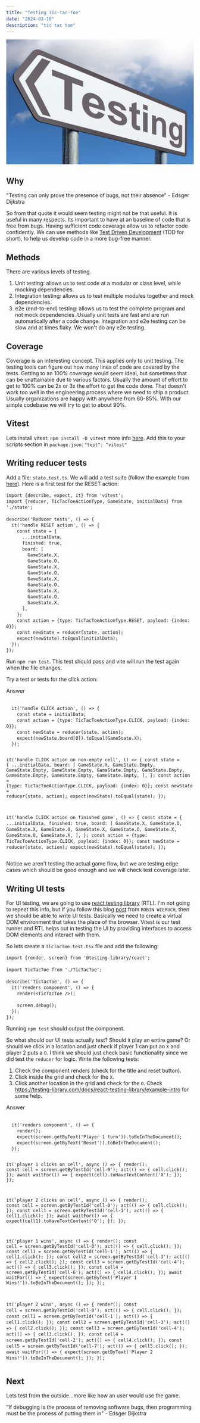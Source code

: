```yaml
---
title: "Testing Tic-Tac-Toe"
date: "2024-03-10"
description: "tic tac toe"
---
```


![Testing](./testing.jpg "testing image")

## Why
<quote>"Testing can only prove the presence of bugs, not their absence" - Edsger Dijkstra</quote>

So from that quote it would seem testing might not be that useful.  It is useful in many respects.
Its important to have at an baseline of code that is free from bugs.  Having sufficient code
coverage allow us to refactor code confidently.  We can use methods like [Test Driven Development](https://en.wikipedia.org/wiki/Test-driven_development) (TDD for short), to help us develop code
in a more bug-free manner.

## Methods
There are various levels of testing.
1. Unit testing: allows us to test code at a modular or class level, while mocking dependencies.
2. Integration testing: allows us to test multiple modules together and mock dependencies.
3. e2e (end-to-end) testing: allows us to test the complete program and not mock dependencies.
Usually unit tests are fast and are run automatically after a code change.  Integration and e2e testing can be slow and at times flaky.  We won't do any e2e testing.

## Coverage
Coverage is an interesting concept.  This applies only to unit testing.  The testing tools can figure out how many lines of code are covered by the tests.  Getting to an 100% coverage would seem ideal, but sometimes that can be unattainable due to various factors.  Usually the amount of effort to get to 100% can be 2x or 3x the effort to get the code done.  That doesn't work too well in the engineering process where we need to ship a product.  Usually organizations are happy with anywhere from 60-85%.  With our simple codebase we will try to get to about 90%.

## Vitest
Lets install vitest: `npm install -D vitest` more info [here](https://vitest.dev/guide/).
Add this to your scripts section in `package.json`:
`"test": "vitest"`

## Writing reducer tests
Add a file: `state.test.ts`.  We will add a test suite (follow the example from [here](https://github.com/vitest-dev/vitest/blob/main/examples/basic/test/suite.test.ts)).
Here is a first test for the RESET action:
```
import {describe, expect, it} from 'vitest';
import {reducer, TicTacToeActionType, GameState, initialData} from './state';

describe('Reducer tests', () => {
  it('handle RESET action', () => {
    const state = {
      ...initialData,
      finished: true,
      board: [
        GameState.X,
        GameState.O,
        GameState.X,
        GameState.O,
        GameState.X,
        GameState.O,
        GameState.X,
        GameState.O,
        GameState.X,
      ],
    };
    const action = {type: TicTacToeActionType.RESET, payload: {index: 0}};
    const newState = reducer(state, action);
    expect(newState).toEqual(initialData);
  });
});
```
Run `npm run test`.  This test should pass and vite will run the test again when the file changes.

Try a test or tests for the click action:
<summary>Answer</summary>
<pre>
<code>
  it('handle CLICK action', () => {
    const state = initialData;
    const action = {type: TicTacToeActionType.CLICK, payload: {index: 0}};
    const newState = reducer(state, action);
    expect(newState.board[0]).toEqual(GameState.X);
  });

  it('handle CLICK action on non-empty cell', () => {
    const state = {
      ...initialData,
      board: [
        GameState.X,
        GameState.Empty,
        GameState.Empty,
        GameState.Empty,
        GameState.Empty,
        GameState.Empty,
        GameState.Empty,
        GameState.Empty,
        GameState.Empty,
      ],
    };
    const action = {type: TicTacToeActionType.CLICK, payload: {index: 0}};
    const newState = reducer(state, action);
    expect(newState).toEqual(state);
  });

  it('handle CLICK action on finished game', () => {
    const state = {
      ...initialData,
      finished: true,
      board: [
        GameState.X,
        GameState.O,
        GameState.X,
        GameState.O,
        GameState.X,
        GameState.O,
        GameState.X,
        GameState.O,
        GameState.X,
      ],
    };
    const action = {type: TicTacToeActionType.CLICK, payload: {index: 0}};
    const newState = reducer(state, action);
    expect(newState).toEqual(state);
  });
</code>
</pre>
</details>

Notice we aren't testing the actual game flow, but we are testing edge cases which should be good enough and we will check test coverage later.

## Writing UI tests
For UI testing, we are going to use [react testing library](https://testing-library.com/docs/react-testing-library/intro/) (RTL). I'm not going to repeat this info, but If you follow this blog [post](https://www.robinwieruch.de/vitest-react-testing-library/) from `ROBIN WIERUCH`, then we should be able to write UI tests.
Basically we need to create a virtual DOM environment that takes the place of the browser.  Vitest is our test runner and RTL helps out in testing the UI by providing interfaces to access DOM elements and interact with them.

So lets create a `TicTacToe.test.tsx` file and add the following:
```
import {render, screen} from '@testing-library/react';

import TicTacToe from './TicTacToe';

describe('TicTacToe', () => {
  it('renders component', () => {
    render(<TicTacToe />);

    screen.debug();
  });
});
```
Running `npm test` should output the component.

So what should our UI tests actually test?  Should it play an entire game?
Or should we click in a location and just check if player 1 can put an `X`
and player 2 puts a `O`.  I think we should just check basic functionality since we did test the `reducer` for logic.
Write the following tests:
1. Check the component renders (check for the title and reset button).
2. Click inside the grid and check for the `X`.
3. Click another location in the grid and check for the `O`.
Check https://testing-library.com/docs/react-testing-library/example-intro for some help.

<summary>Answer</summary>
<pre>
<code>
  it('renders component', () => {
    render(<TicTacToe />);
    expect(screen.getByText('Player 1 turn')).toBeInTheDocument();
    expect(screen.getByText('Reset')).toBeInTheDocument();
  });

  it('player 1 clicks on cell', async () => {
    render(<TicTacToe />);
    const cell = screen.getByTestId('cell-0');
    act(() => {
      cell.click();
    });
    await waitFor(() => {
      expect(cell).toHaveTextContent('X');
    });
  });

  it('player 2 clicks on cell', async () => {
    render(<TicTacToe />);
    const cell = screen.getByTestId('cell-0');
    act(() => {
      cell.click();
    });
    const cell1 = screen.getByTestId('cell-1');
    act(() => {
      cell1.click();
    });
    await waitFor(() => {
      expect(cell1).toHaveTextContent('O');
    });
  });

  it('player 1 wins', async () => {
    render(<TicTacToe />);
    const cell = screen.getByTestId('cell-0');
    act(() => {
      cell.click();
    });
    const cell1 = screen.getByTestId('cell-1');
    act(() => {
      cell1.click();
    });
    const cell2 = screen.getByTestId('cell-3');
    act(() => {
      cell2.click();
    });
    const cell3 = screen.getByTestId('cell-4');
    act(() => {
      cell3.click();
    });
    const cell4 = screen.getByTestId('cell-6');
    act(() => {
      cell4.click();
    });
    await waitFor(() => {
      expect(screen.getByText('Player 1 Wins!')).toBeInTheDocument();
    });
  });

  it('player 2 wins', async () => {
    render(<TicTacToe />);
    const cell = screen.getByTestId('cell-0');
    act(() => {
      cell.click();
    });
    const cell1 = screen.getByTestId('cell-1');
    act(() => {
      cell1.click();
    });
    const cell2 = screen.getByTestId('cell-3');
    act(() => {
      cell2.click();
    });
    const cell3 = screen.getByTestId('cell-4');
    act(() => {
      cell3.click();
    });
    const cell4 = screen.getByTestId('cell-2');
    act(() => {
      cell4.click();
    });
    const cell5 = screen.getByTestId('cell-7');
    act(() => {
      cell5.click();
    });
    await waitFor(() => {
      expect(screen.getByText('Player 2 Wins!')).toBeInTheDocument();
    });
  });
</code>
</pre>

## Next
Lets test from the outside...more like how an user would use the game.

<quote>
”If debugging is the process of removing software bugs, then programming must be the process of putting them in" - Edsger Dijkstra</quote>